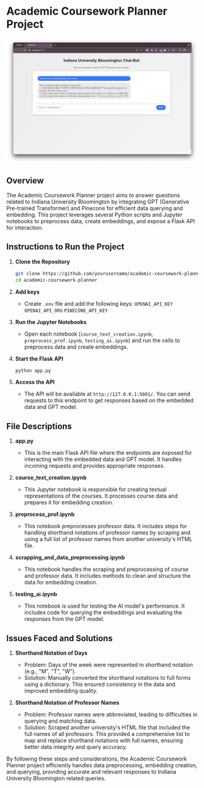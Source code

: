 # Academic Coursework Planner Project

<img src="ss/1.png">

## Overview

The Academic Coursework Planner project aims to answer questions related to Indiana University Bloomington by integrating GPT (Generative Pre-trained Transformer) and Pinecone for efficient data querying and embedding. This project leverages several Python scripts and Jupyter notebooks to preprocess data, create embeddings, and expose a Flask API for interaction.

## Instructions to Run the Project

1. **Clone the Repository**

   ```bash
   git clone https://github.com/yourusername/academic-coursework-planner.git
   cd academic-coursework-planner
2. **Add keys**
   - Create `.env` file and add the following keys: `OPENAI_API_KEY` `OPENAI_API_ORG` `PINECONE_API_KEY`

3. **Run the Jupyter Notebooks**
   - Open each notebook (`course_text_creation.ipynb`, `preprocess_prof.ipynb`, `testing_ai.ipynb`) and run the cells to preprocess data and create embeddings.

4. **Start the Flask API**

   ```bash
   python app.py

5. **Access the API**
   - The API will be available at `http://127.0.0.1:5001/`. You can send requests to this endpoint to get responses based on the embedded data and GPT model.

## File Descriptions

1. **app.py**
   - This is the main Flask API file where the endpoints are exposed for interacting with the embedded data and GPT model. It handles incoming requests and provides appropriate responses.

2. **course_text_creation.ipynb**
   - This Jupyter notebook is responsible for creating textual representations of the courses. It processes course data and prepares it for embedding creation.

3. **preprocess_prof.ipynb**
   - This notebook preprocesses professor data. It includes steps for handling shorthand notations of professor names by scraping and using a full list of professor names from another university's HTML file.

4. **scrapping_and_data_preprocessing.ipynb**
   - This notebook handles the scraping and preprocessing of course and professor data. It includes methods to clean and structure the data for embedding creation.

5. **testing_ai.ipynb**
   - This notebook is used for testing the AI model's performance. It includes code for querying the embeddings and evaluating the responses from the GPT model.
  
## Issues Faced and Solutions
1. **Shorthand Notation of Days**

   - Problem: Days of the week were represented in shorthand notation (e.g., "M", "T", "W").
   - Solution: Manually converted the shorthand notations to full forms using a dictionary. This ensured consistency in the data and improved embedding quality.

2. **Shorthand Notation of Professor Names**

   - Problem: Professor names were abbreviated, leading to difficulties in querying and matching data.
   - Solution: Scraped another university's HTML file that included the full names of all professors. This provided a comprehensive list to map and replace shorthand notations with full names, ensuring better data integrity and query accuracy.

By following these steps and considerations, the Academic Coursework Planner project efficiently handles data preprocessing, embedding creation, and querying, providing accurate and relevant responses to Indiana University Bloomington related queries.
